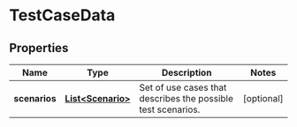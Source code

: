 
# TestCaseData

## Properties
Name | Type | Description | Notes
------------ | ------------- | ------------- | -------------
**scenarios** | [**List&lt;Scenario&gt;**](Scenario.md) | Set of use cases that describes the possible test scenarios. |  [optional]



